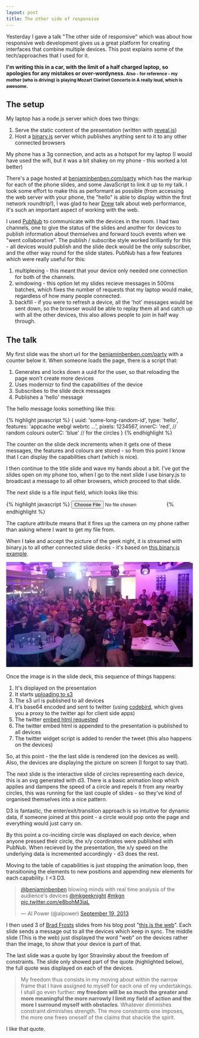```yaml
---
layout: post
title: The other side of responsive
---
```


<p class="lead">Yesterday I gave a talk "The other side of responsive" which was about how responsive web development gives us a great platform for creating interfaces that combine multiple devices. This post explains some of the tech/approaches that I used for it.</p>

<p><strong>I'm writing this in a car, with the limit of a half charged laptop, so apologies for any mistakes or over-wordyness. <small>Also - for reference - my mother (who is driving) is playing Mozart Clarinet Concerto in A really loud, which is awesome.</small></strong></p>

## The setup

My laptop has a node.js server which does two things:

1. Serve the static content of the presentation (written with [reveal.js](http://lab.hakim.se/reveal-js/#/))
2. Host a [binary.js](http://binaryjs.com/) server which publishes anything sent to it to any other connected browsers

My phone has a 3g connection, and acts as a hotspot for my laptop (I would have used the wifi, but it was a bit shakey on my phone - this worked a lot better)

There's a page hosted at [benjaminbenben.com/party](https://github.com/benfoxall/benfoxall.github.com/blob/master/party/index.html) which has the markup for each of the phone slides, and some JavaScript to link it up to my talk.  I took some effort to make this as performant as possible (from accessing the web server with your phone, the "hello" is able to display within the first network roundtrip!), I was glad to hear [Drew](https://twitter.com/intent/user?screen_name=drewm) talk about web performance, it's such an important aspect of working with the web.

I used <a href="http://www.pubnub.com/">PubNub</a> to communicate with the devices in the room.  I had two channels, one to give the status of the slides and another for devices to publish information about themselves and forward touch events when we "went collaborative".  The publish / subscribe style worked brilliantly for this - all devices would publish and the slide deck would be the only subscriber, and the other way round for the slide states.  PubNub has a few features which were really useful for this:

1. multiplexing - this meant that your device only needed one connection for both of the channels.
2. windowing - this option let my slides recieve messages in 500ms batches, which fixes the number of requests that my laptop would make, regardless of how many people connected.
3. backfill - if you were to refresh a device, all the 'hot' messages would be sent down, so the browser would be able to replay them all and catch up with all the other devices, this also allows people to join in half way through.

## The talk

My first slide was the short url for the [benjaminbenben.com/party](http://benjaminbenben.com/party) with a counter below it.  When someone loads the page, there is a script that:

1. Generates and locks down a uuid for the user, so that reloading the page won't create more devices
2. Uses modernizr to find the capabilities of the device
3. Subscribes to the slide deck messages
4. Publishes a 'hello' message

The hello message looks something like this:

{% highlight javascript %}
{
	uuid: 'some-long-random-id',
	type: 'hello',
	features: 'appcache webgl webrtc ...',
	pixels: 1234567,
	innerC: 'red', // random colours
	outerC: 'blue' // for the circles
}
{% endhighlight %}

The counter on the slide deck increments when it gets one of these messages, the features and colours are stored - so from this point I know that I can display the capabilities chart (which is nice).

I then continue to the title slide and wave my hands about a bit.  I've got the slides open on my phone too, when I go to the next slide I use binary.js to broadcast a message to all other browsers, which proceed to that slide.

The next slide is a file input field, which looks like this:

{% highlight javascript %}
<input type="file" id="photo" accept="image/*" capture="camera"/>
{% endhighlight %}

The capture attribute means that it fires up the camera on my phone rather than asking where I want to get my file from.

When I take and accept the picture of the geek night, it is streamed with binary.js to all other connected slide decks - it's based on [this binary.js example](https://github.com/binaryjs/binaryjs/tree/master/examples/imageshare).

![mkgn](/img/mkgn.png)

Once the image is in the slide deck, this sequence of things happens:

1. It's displayed on the presentation
2. It starts [uploading to s3](http://aws.amazon.com/articles/1434)
3. The s3 url is published to all devices
4. It's base64 encoded and sent to twitter (using [codebird](https://github.com/jublonet/codebird-js), which gives you a proxy to the twitter api for client side apps)
5. The twitter [embed html requested](https://dev.twitter.com/docs/api/1/get/statuses/oembed)
6. The twitter embed html is appended to the presentation is published to all devices
7. The twitter widget script is added to render the tweet (this also happens on the devices)

So, at this point - the the last slide is rendered (on the devices as well). Also, the devices are displaying the picture on screen (I forgot to say that).

The next slide is the interactive slide of circles representing each device, this is an svg generated with d3. There is a basic animation loop which applies and dampens the speed of a circle and repels it from any nearby circles, this was running for the last couple of slides - so they've kind of organised themselves into a nice pattern.

D3 is fantastic, the enter/exit/transition approach is so intuitive for dynamic data, if someone joined at this point - a circle would pop onto the page and everything would just carry on.

By this point a co-inciding circle was displayed on each device, when anyone pressed their circle, the x/y coordinates were published with PubNub. When recieved by the presentation, the x/y speed on the underlying data is incremented accordingly - d3 does the rest.

Moving to the table of capabilities is just stopping the animation loop, then transitioning the elements to new positions and appending new elements for each capability. I &lt;3 D3.

<blockquote class="twitter-tweet"><p><a href="https://twitter.com/benjaminbenben">@benjaminbenben</a> blowing minds with real time analysis of the audience&#39;s devices <a href="https://twitter.com/MKGeekNight">@mkgeeknight</a> <a href="https://twitter.com/search?q=%23mkgn&amp;src=hash">#mkgn</a> <a href="http://t.co/e8bohM3iaL">pic.twitter.com/e8bohM3iaL</a></p>&mdash; Al Power (@alpower) <a href="https://twitter.com/alpower/statuses/380800187490254849">September 19, 2013</a></blockquote>

I then used 3 of [Brad Frosts](https://twitter.com/intent/user?screen_name=brad_frost) slides from his blog post "[this is the web](http://bradfrostweb.com/blog/post/this-is-the-web/)".  Each slide sends a message out to all the devices which keep in sync.  The middle slide (This is the web) just displayed the word "web" on the devices rather than the image, to show that your device is part of that.

The last slide was a quote by Igor Stravinsky about the freedom of constraints. The slide only showed part of the quote (highlighted below), the full quote was displayed on each of the devices.

> My freedom thus consists in my moving about within the narrow frame that I have assigned to myself for each one of my undertakings.  I shall go even further: **my freedom will be so much the greater and more meaningful the more narrowly I limit my field of action and the more I surround myself with obstacles**. Whatever diminishes constraint diminishes strength. The more constraints one imposes, the more one frees oneself of the claims that shackle the spirit.

I like that quote.
